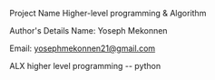 Project Name
Higher-level programming & Algorithm

Author's Details
Name: Yoseph Mekonnen

Email: yosephmekonnen21@gmail.com

ALX higher level programming -- python